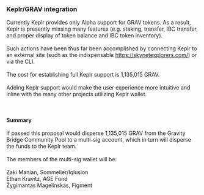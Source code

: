 
### Keplr/GRAV integration
Currently Keplr provides only Alpha support for GRAV tokens. As a result, Keplr is presently missing many features (e.g. staking, transfer, IBC transfer, and proper display of token balance and IBC token inventory). <br><br>
Such actions have been thus far been accomplished by connecting Keplr to an external site (such as the indispensable https://skynetexplorers.com/) or via the CLI.<br><br> The cost for establishing full Keplr support is 1,135,015 GRAV.<br><br>
Adding Keplr support would make the user experience more intuitive and inline with the many other projects utilizing Keplr wallet.<br><br><br><br>
**Summary**<br><br> If passed this proposal would disperse 1,135,015 GRAV from the Gravity Bridge Community Pool to a multi-sig account, which in turn will disperse the funds to the Keplr team.<br><br>
The members of the multi-sig wallet will be:<br><br>
Zaki Manian, Sommelier/Iqlusion<br>
Ethan Kravitz, AGE Fund<br>
Žygimantas Magelinskas, Figment
